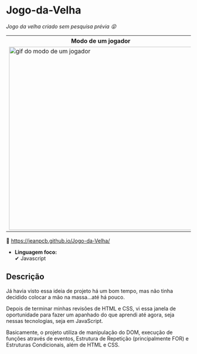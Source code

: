 # Jogo-da-Velha

*Jogo da velha criado sem pesquisa prévia 😝*

<table>
  <tr>
    <th>Modo de um jogador</th>
    <th>Modo de um jogador</th>
  </tr>
  <tr>
    <td>
      <img src='./assets/gifs/one-player-screen.gif' width='500' alt='gif do modo de um jogador'>
    </td>
    <td>
      <img src='./assets/gifs/two-players-screen.gif' width='500' alt='gif do modo de dois jogadores'>
    </td>
  </tr>
</table>

🔗 https://jeanpcb.github.io/Jogo-da-Velha/

- **Linguagem foco:** <br>
✔ Javascript 

## Descrição

Já havia visto essa ideia de projeto há um bom tempo, mas não tinha decidido colocar a mão na massa...até há pouco.

Depois de terminar minhas revisões de HTML e CSS, vi essa janela de oportunidade para fazer um apanhado do que aprendi até agora, seja nessas tecnologias, seja em JavaScript.

Basicamente, o projeto utiliza de manipulação do DOM, execução de funções através de eventos, Estrutura de Repetição (principalmente FOR) e Estruturas Condicionais, além de HTML e CSS.
